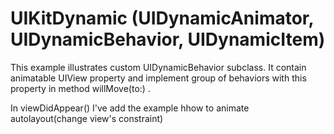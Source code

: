 # UIKitDynamic (UIDynamicAnimator, UIDynamicBehavior, UIDynamicItem)

This example illustrates custom UIDynamicBehavior subclass. It contain animatable UIView property and implement group of behaviors with this property in method willMove(to:) .

In viewDidAppear() I've add the example hhow to animate autolayout(change view's constraint) 
